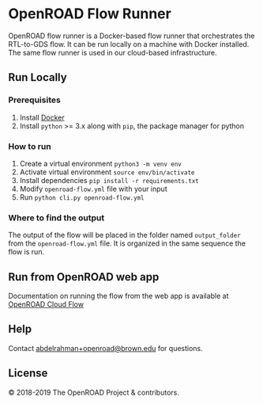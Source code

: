 # OpenROAD Flow Runner
OpenROAD flow runner is a Docker-based flow runner that orchestrates the RTL-to-GDS flow. It can be run locally on a machine with Docker installed. The same flow runner is used in our cloud-based infrastructure. 

## Run Locally
### Prerequisites
1. Install [Docker](https://docs.docker.com/install/)
2. Install `python` >= 3.x along with `pip`, the package manager for python

### How to run
1. Create a virtual environment `python3 -m venv env`
2. Activate virtual environment `source env/bin/activate`
3. Install dependencies `pip install -r requirements.txt`
4. Modify `openroad-flow.yml` file with your input
5. Run `python cli.py openroad-flow.yml`

### Where to find the output
The output of the flow will be placed in the folder named `output_folder` from the `openroad-flow.yml` file. It is organized in the same sequence the flow is run.

## Run from OpenROAD web app
Documentation on running the flow from the web app is available at [OpenROAD Cloud Flow](https://github.com/The-OpenROAD-Project/BROWN-flow.theopenroadproject.org)

## Help
Contact abdelrahman+openroad@brown.edu for questions.

## License
© 2018-2019 The OpenROAD Project & contributors.